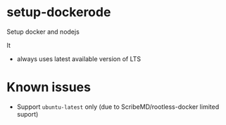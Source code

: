 # setup-dockerode
Setup docker and nodejs

It
- always uses latest available version of LTS

# Known issues
- Support `ubuntu-latest` only (due to ScribeMD/rootless-docker limited suport)

